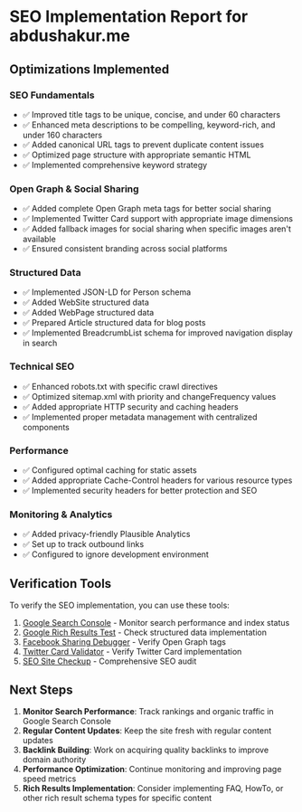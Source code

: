 # SEO Implementation Report for abdushakur.me

## Optimizations Implemented

### SEO Fundamentals
- ✅ Improved title tags to be unique, concise, and under 60 characters
- ✅ Enhanced meta descriptions to be compelling, keyword-rich, and under 160 characters
- ✅ Added canonical URL tags to prevent duplicate content issues
- ✅ Optimized page structure with appropriate semantic HTML
- ✅ Implemented comprehensive keyword strategy

### Open Graph & Social Sharing
- ✅ Added complete Open Graph meta tags for better social sharing
- ✅ Implemented Twitter Card support with appropriate image dimensions
- ✅ Added fallback images for social sharing when specific images aren't available
- ✅ Ensured consistent branding across social platforms

### Structured Data
- ✅ Implemented JSON-LD for Person schema
- ✅ Added WebSite structured data
- ✅ Added WebPage structured data
- ✅ Prepared Article structured data for blog posts
- ✅ Implemented BreadcrumbList schema for improved navigation display in search

### Technical SEO
- ✅ Enhanced robots.txt with specific crawl directives
- ✅ Optimized sitemap.xml with priority and changeFrequency values
- ✅ Added appropriate HTTP security and caching headers
- ✅ Implemented proper metadata management with centralized components

### Performance
- ✅ Configured optimal caching for static assets
- ✅ Added appropriate Cache-Control headers for various resource types
- ✅ Implemented security headers for better protection and SEO

### Monitoring & Analytics
- ✅ Added privacy-friendly Plausible Analytics
- ✅ Set up to track outbound links
- ✅ Configured to ignore development environment

## Verification Tools

To verify the SEO implementation, you can use these tools:

1. [Google Search Console](https://search.google.com/search-console) - Monitor search performance and index status
2. [Google Rich Results Test](https://search.google.com/test/rich-results) - Check structured data implementation
3. [Facebook Sharing Debugger](https://developers.facebook.com/tools/debug/) - Verify Open Graph tags
4. [Twitter Card Validator](https://cards-dev.twitter.com/validator) - Verify Twitter Card implementation
5. [SEO Site Checkup](https://seositecheckup.com/) - Comprehensive SEO audit

## Next Steps

1. **Monitor Search Performance**: Track rankings and organic traffic in Google Search Console
2. **Regular Content Updates**: Keep the site fresh with regular content updates
3. **Backlink Building**: Work on acquiring quality backlinks to improve domain authority
4. **Performance Optimization**: Continue monitoring and improving page speed metrics
5. **Rich Results Implementation**: Consider implementing FAQ, HowTo, or other rich result schema types for specific content
